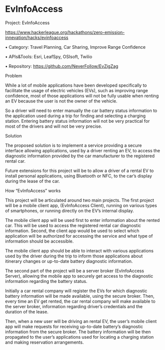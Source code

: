 EvInfoAccess
============

Project: 	   EvInfoAccess		  

https://www.hackerleague.org/hackathons/zero-emission-innevation/hacks/evinfoaccess

• Category:  	Travel Planning, Car Sharing, Improve Range Confidence

• APIs&amp;Tools: 	Esri, LeafSpy, OSIsoft, Twilio  

• Repository: 	https://github.com/NeverFollow/EvZigZag  

Problem  

While a lot of mobile applications have been developed specifically to facilitate the usage of electric vehicles (EVs), such as improving range confidence, most of those applications will not be fully usable when renting an EV because the user is not the owner of the vehicle. 

So a driver will need to enter manually the car battery status information to the application used during a trip for finding and selecting a charging station. Entering battery status information will not be very practical for most of the drivers and will not be very precise. 

Solution 

The proposed solution is to implement a service providing a secure interface allowing applications, used by a driver renting an EV, to access the diagnostic information provided by the car manufacturer to the registered rental car. 

Future extensions for this project will be to allow a driver of a rental EV to install personal applications, using Bluetooth or NFC, to the car’s display during the lease of the car. 

How “EvInfoAccess” works 

This project will be articulated around two main projects. The first project will be a mobile client app, (EvInfoAccess Client), running on various types of smartphones, or running directly on the EV’s internal display. 

The mobile client app will be used first to enter information about the rented car. This will be used to access the registered rental car diagnostic information. Second, the client app would be used to select which application will be authorized for accessing the service and what type of information should be accessible. 

The mobile client app should be able to interact with various applications used by the driver during the trip to inform those applications about itinerary changes or up-to-date battery diagnostic information. 

The second part of the project will be a server broker (EvInfoAccess Server), allowing the mobile app to securely get access to the diagnostic information regarding the battery status. 

Initially a car rental company will register the EVs for which diagnostic battery information will be made available, using the secure broker. Then, every time an EV get rented, the car rental company will make available to the server broker, information regarding driver’s credentials and the duration of the lease. 

Then, when a new user will be driving an rental EV, the user’s mobile client app will make requests for receiving up-to-date battery’s diagnostic information from the secure broker. The battery information will be then propagated to the user’s applications used for locating a charging station and making reservation arrangements.
